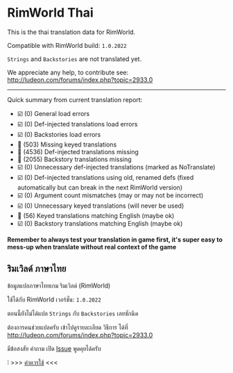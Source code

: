 # RimWorld Thai

This is the thai translation data for RimWorld.

Compatible with RimWorld build: `1.0.2022`

`Strings` and `Backstories` are not translated yet.

We appreciate any help, to contribute see: http://ludeon.com/forums/index.php?topic=2933.0

------

Quick summary from current translation report:
  * :ballot_box_with_check: (0) General load errors
  * :ballot_box_with_check: (0) Def-injected translations load errors
  * :ballot_box_with_check: (0) Backstories load errors
  * :black_square_button: (503) Missing keyed translations
  * :black_square_button: (4536) Def-injected translations missing
  * :black_square_button: (2055) Backstory translations missing
  * :ballot_box_with_check: (0) Unnecessary def-injected translations (marked as NoTranslate)
  * :ballot_box_with_check: (0) Def-injected translations using old, renamed defs (fixed automatically but can break in the next RimWorld version)
  * :ballot_box_with_check: (0) Argument count mismatches (may or may not be incorrect)
  * :ballot_box_with_check: (0) Unnecessary keyed translations (will never be used)
  * :white_square_button: (56) Keyed translations matching English (maybe ok)
  * :ballot_box_with_check: (0) Backstory translations matching English (maybe ok)

**Remember to always test your translation in game first, it's super easy to mess-up when translate without real context of the game**

## ริมเวิลด์ ภาษาไทย

ข้อมูลแปลภาษาไทยเกม ริมเวิลด์ (RimWorld)

ใช้ได้กับ RimWorld เวอร์ชั่น: `1.0.2022`

ตอนนี้ยังไม่ได้แปล `Strings` กับ `Backstories` เลยซักนิด

ต้องการคนช่วยแปลครับ เข้าไปดูรายละเอียด วิธีการ ได้ที่ http://ludeon.com/forums/index.php?topic=2933.0

มีข้อสงสัย คำถาม เปิด [Issue](https://github.com/Ludeon/RimWorld-Thai/issues) พูดคุยได้ครับ

:grey_exclamation: >>> [คำควรใช้](https://github.com/Ludeon/RimWorld-Thai/wiki/Glossary) <<<